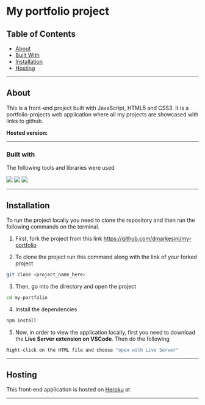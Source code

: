 # My portfolio project

## Table of Contents

- [About](#about)
- [Built With](#built-with)
- [Installation](#installation)
- [Hosting](#hosting)

---

## About

This is a front-end project built with JavaScript, HTML5 and CSS3. It is a portfolio-projects web application where all my projects are showcased with links to github.

**Hosted version:** 

---

### Built with

The following tools and libraries were used

[<img src="https://img.shields.io/badge/-JavaScript-yellow">](https://www.javascript.com/) [<img src="https://img.shields.io/badge/-HTML-purple">](https://html.com/) [<img src="https://img.shields.io/badge/-CSS-blue">](https://www.w3.org/Style/CSS/Overview.en.html)

---

## Installation

To run the project locally you need to clone the repository and then run the following commands on the terminal.

1. First, fork the project from this link https://github.com/dmarkesini/my-portfolio

2. To clone the project run this command along with the link of your forked project

```sh
git clone <project_name_here>
```

3. Then, go into the directory and open the project

```sh
cd my-portfolio
```

4. Install the dependencies

```sh
npm install
```

5. Now, in order to view the application locally, first you need to download the <b>Live Server extension on VSCode</b>. Then do the following

```sh
Right-click on the HTML file and choose "open with Live Server"
```

---

## Hosting

This front-end application is hosted on [Heroku](https://www.heroku.com/) at 

---
